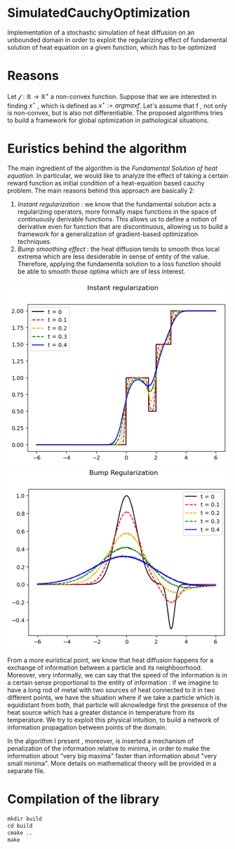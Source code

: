 # SimulatedCauchyOptimization
Implementation of a stochastic simulation of heat diffusion on an unbounded domain in order to exploit the regularizing effect of fundamental solution of heat equation on a given function, which has to be optimized

# Reasons

Let $\mathcal f : \mathbb R \rightarrow \mathbb R^+$ a non-convex function. Suppose that we are interested in finding $x^\star$ , which is defined as $x^\star := argmax f$.
Let's assume that f , not only is non-convex, but is also not differentiable. The proposed algorithms tries to build a framework for global optimization in pathological situations.

# Euristics behind the algorithm

The main ingredient of the algorithm is the *Fundamental Solution of heat equation*.
In particular, we would like to analyze the effect of taking a certain reward function as initial condition of a heat-equation based
cauchy problem. 
The main reasons behind this approach are basically 2:
1.	*Instant regularization* : we know that the fundamental solution acts a regularizing operators, more formally maps functions in 
the space of continuously derivable functions. This allows us to define a notion of derivative even for function that are discontinuous, allowing
us to build a framework for a generalization of gradient-based optimization techniques.
2.	*Bump smoothing effect* : the heat diffusion tends to smooth thos local extrema which are less desiderable in sense of entity of the value.
Therefore, applying the fundamentla solution to a loss function should be able to smooth those optima which are of less interest.

![plot](https://github.com/lucamuscarnera/SimulatedCauchyOptimization/blob/main/Instant%20regularization.png)
![plot](https://github.com/lucamuscarnera/SimulatedCauchyOptimization/blob/main/bump%20regularization.png)

From a more euristical point, we know that heat diffusion happens for a exchange of information between a particle and its neighboorhood.
Moreover, very informally, we can say that the speed of the information is in a certain sense proportional to the entity of information : 
if we imagine to have a long rod of metal with two sources of heat connected to it in two different points, we have the situation where
if we take a particle which is equidistant from both, that particle will aknowledge first the presence of the heat source which has a greater distance in temperature 
from its temperature.
We try to exploit this physical intuition, to build a network of information propagation between points of the domain.

In the algorithm I present , moreover, is inserted a mechanism of penalization of the information relative to minima, in order
to make the information about "very big maxima" faster than information about "very small minima".
More details on mathematical theory will be provided in a separate file.

# Compilation of the library

```console
mkdir build
cd build
cmake ..
make
```

